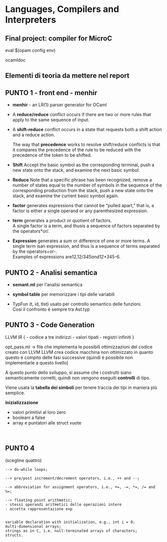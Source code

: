 # Languages, Compilers and Interpreters

## Final project: compiler for MicroC

eval $(opam config env)

ocamldoc

## Elementi di teoria da mettere nel report

## PUNTO 1 - front end - menhir
 - **menhir** - an LR(1) parser generator for OCaml 

 - A **reduce/reduce** conflict occurs if there are two or more rules that apply to the same sequence of input.
 - A **shift-reduce** conflict occurs in a state that requests both a shift action and a reduce action.

    The way that **precedence** works to resolve shift/reduce conflicts is that it compares the precedence of the rule to be reduced with the precedence of the token to be shifted.

- **Shift**
    Accept the basic symbol as the corresponding terminal, push a new state onto the stack, and examine the next basic symbol.

- **Reduce**
    Note that a specific phrase has been recognized, remove a number of states equal to the number of symbols in the sequence of the corresponding production from the stack, push a new state onto the stack, and examine the current basic symbol again. 

- **factor** generates  expressions that cannot be  “pulled apart,”  that is,  a  factor is either a single operand or any parenthesized expression.
- **term** generates a product or quotient of factors.<br> A single factor is a term, and thusis a sequence of factors separated by the operators*or/.  
- **Expression** generates a sum or difference of one or more terms. A single term isan expression, and thus is a sequence of terms separated by the operators+or-.<br>
Examples of expressions are12,12/3*45and12+3*45-6.

<p>

## PUNTO 2 - Analisi semantica
- **semant.ml** per l'analisi semantica
- **symbol table** per memorizzare i tipi delle variabili

- TypFun (t, id, tlst) usato per controllo semantico delle funzioni.<br>
Cosi il confronto è sempre tra Ast.typ
<p>

## PUNTO 3 - Code Generation

LLVM IR {
    - codice a tre indirizzi
    - valori tipati
    - registri infiniti
}

opt_pass.ml -> file che implementa le possibili ottimizzazioni del codice creato con LLVM
LLVM crea codice macchina non ottimizzato in quanto questo è compito delle fasi successive
(quindi è possibile non implementarle a questo livello) <br>

A questo punto dello sviluppo, si assume che i costrutti siano semanticamente corretti,
quindi non vengono eseguiti **controlli** di tipo. <br>

Viene usata la **tabella dei simboli** per tenere traccia dei tipi in maniera più semplice. <br>

**inizializzazione**
- valori primitivi al loro zero
- booleani a false
- array e puntatori alle struct vuote
<br>

<p>


## PUNTO 4 
(scegline quattro)

    --> do-while loops;

    --> pre/post increment/decrement operators, i.e., ++ and --;

    --> abbreviation for assignment operators, i.e., +=, -=, *=, /= and %=;

    --> floating point arithmetic;
    - stessi operandi aritmetici delle operazioni intere
    - accetta rappresentazione exp
    

    variable declaration with initialization, e.g., int i = 0;
    multi-dimensional arrays;
    strings as in C, i.e. null-terminated arrays of characters;
    structs.
